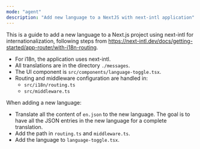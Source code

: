 ```yaml
---
mode: "agent"
description: "Add new language to a NextJS with next-intl application"
---
```


This is a guide to add a new language to a Next.js project using next-intl for internationalization, following steps from https://next-intl.dev/docs/getting-started/app-router/with-i18n-routing.

- For i18n, the application uses next-intl.
- All translations are in the directory `./messages`.
- The UI component is `src/components/language-toggle.tsx`.
- Routing and middleware configuration are handled in:
  - `src/i18n/routing.ts`
  - `src/middleware.ts`

When adding a new language:

- Translate all the content of `en.json` to the new language. The goal is to have all the JSON entries in the new language for a complete translation.
- Add the path in `routing.ts` and `middleware.ts`.
- Add the language to `language-toggle.tsx`.
